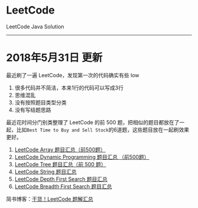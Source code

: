 # LeetCode

LeetCode Java Solution

---

# 2018年5月31日 更新

最近刷了一遍 LeetCode，发现第一次的代码确实有些 low
1. 很多代码并不简洁，本来1行的代码可以写成3行
2. 思维混乱
3. 没有按照题目类型分类
4. 没有写结题思路

最近花时间分门别类整理了 LeetCode 的前 500 题，把相似的题目都放在了一起，比如`Best Time to Buy and Sell Stock`的6道题，这些题目放在一起刷效果更好。

1. [LeetCode Array 题目汇总（前500题）][1]
2. [LeetCode Dynamic Programming 题目汇总 （前500题）][2]
3. [LeetCode Tree 题目汇总（前 500 题）][3]
4. [LeetCode String 题目汇总][4]
5. [LeetCode Depth First Search 题目汇总][5]
6. [LeetCode Breadth First Search 题目汇总][6]

简书博客：[干货！LeetCode 题解汇总][7]

  [1]: https://www.zybuluo.com/Yano/note/1009816
  [2]: https://www.zybuluo.com/Yano/note/1018253
  [3]: https://www.zybuluo.com/Yano/note/996458
  [4]: https://www.zybuluo.com/Yano/note/1018290
  [5]: https://www.zybuluo.com/Yano/note/1018667
  [6]: https://www.zybuluo.com/Yano/note/996458
  [7]: https://www.jianshu.com/p/c86b62120f37
